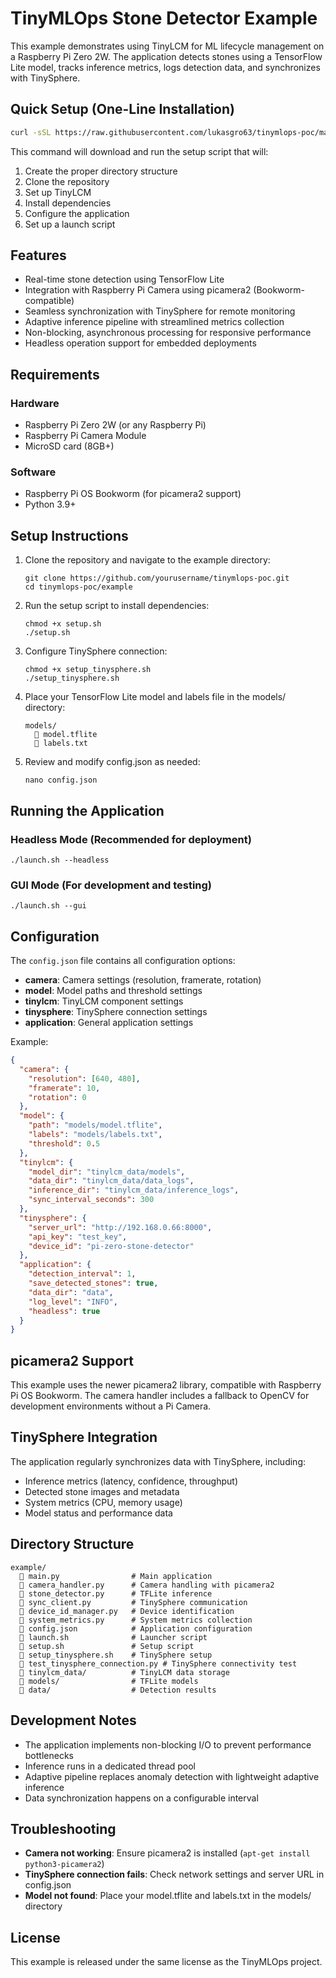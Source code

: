 # TinyMLOps Stone Detector Example

This example demonstrates using TinyLCM for ML lifecycle management on a Raspberry Pi Zero 2W. The application detects stones using a TensorFlow Lite model, tracks inference metrics, logs detection data, and synchronizes with TinySphere.

## Quick Setup (One-Line Installation)

```bash
curl -sSL https://raw.githubusercontent.com/lukasgro63/tinymlops-poc/main/example/setup_complete.sh | bash
```

This command will download and run the setup script that will:
1. Create the proper directory structure
2. Clone the repository
3. Set up TinyLCM
4. Install dependencies
5. Configure the application
6. Set up a launch script

## Features

- Real-time stone detection using TensorFlow Lite
- Integration with Raspberry Pi Camera using picamera2 (Bookworm-compatible)
- Seamless synchronization with TinySphere for remote monitoring
- Adaptive inference pipeline with streamlined metrics collection
- Non-blocking, asynchronous processing for responsive performance
- Headless operation support for embedded deployments

## Requirements

### Hardware
- Raspberry Pi Zero 2W (or any Raspberry Pi)
- Raspberry Pi Camera Module
- MicroSD card (8GB+)

### Software
- Raspberry Pi OS Bookworm (for picamera2 support)
- Python 3.9+

## Setup Instructions

1. Clone the repository and navigate to the example directory:
   ```
   git clone https://github.com/yourusername/tinymlops-poc.git
   cd tinymlops-poc/example
   ```

2. Run the setup script to install dependencies:
   ```
   chmod +x setup.sh
   ./setup.sh
   ```

3. Configure TinySphere connection:
   ```
   chmod +x setup_tinysphere.sh
   ./setup_tinysphere.sh
   ```

4. Place your TensorFlow Lite model and labels file in the models/ directory:
   ```
   models/
        model.tflite
        labels.txt
   ```

5. Review and modify config.json as needed:
   ```
   nano config.json
   ```

## Running the Application

### Headless Mode (Recommended for deployment)

```
./launch.sh --headless
```

### GUI Mode (For development and testing)

```
./launch.sh --gui
```

## Configuration

The `config.json` file contains all configuration options:

- **camera**: Camera settings (resolution, framerate, rotation)
- **model**: Model paths and threshold settings
- **tinylcm**: TinyLCM component settings
- **tinysphere**: TinySphere connection settings
- **application**: General application settings

Example:
```json
{
  "camera": {
    "resolution": [640, 480],
    "framerate": 10,
    "rotation": 0
  },
  "model": {
    "path": "models/model.tflite",
    "labels": "models/labels.txt",
    "threshold": 0.5
  },
  "tinylcm": {
    "model_dir": "tinylcm_data/models",
    "data_dir": "tinylcm_data/data_logs",
    "inference_dir": "tinylcm_data/inference_logs",
    "sync_interval_seconds": 300
  },
  "tinysphere": {
    "server_url": "http://192.168.0.66:8000",
    "api_key": "test_key",
    "device_id": "pi-zero-stone-detector"
  },
  "application": {
    "detection_interval": 1,
    "save_detected_stones": true,
    "data_dir": "data",
    "log_level": "INFO",
    "headless": true
  }
}
```

## picamera2 Support

This example uses the newer picamera2 library, compatible with Raspberry Pi OS Bookworm. The camera handler includes a fallback to OpenCV for development environments without a Pi Camera.

## TinySphere Integration

The application regularly synchronizes data with TinySphere, including:

- Inference metrics (latency, confidence, throughput)
- Detected stone images and metadata
- System metrics (CPU, memory usage)
- Model status and performance data

## Directory Structure

```
example/
     main.py                # Main application
     camera_handler.py      # Camera handling with picamera2
     stone_detector.py      # TFLite inference
     sync_client.py         # TinySphere communication
     device_id_manager.py   # Device identification
     system_metrics.py      # System metrics collection
     config.json            # Application configuration
     launch.sh              # Launcher script
     setup.sh               # Setup script
     setup_tinysphere.sh    # TinySphere setup
     test_tinysphere_connection.py # TinySphere connectivity test
     tinylcm_data/          # TinyLCM data storage
     models/                # TFLite models
     data/                  # Detection results
```

## Development Notes

- The application implements non-blocking I/O to prevent performance bottlenecks
- Inference runs in a dedicated thread pool
- Adaptive pipeline replaces anomaly detection with lightweight adaptive inference
- Data synchronization happens on a configurable interval

## Troubleshooting

- **Camera not working**: Ensure picamera2 is installed (`apt-get install python3-picamera2`)
- **TinySphere connection fails**: Check network settings and server URL in config.json
- **Model not found**: Place your model.tflite and labels.txt in the models/ directory

## License

This example is released under the same license as the TinyMLOps project.